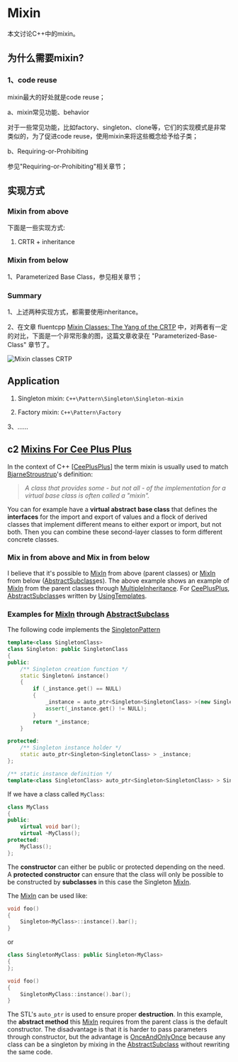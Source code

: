 # Mixin

本文讨论C++中的mixin。

## 为什么需要mixin?

### 1、code reuse

mixin最大的好处就是code reuse；

a、mixin常见功能、behavior

对于一些常见功能，比如factory、singleton、clone等，它们的实现模式是非常类似的，为了促进code reuse，使用mixin来将这些概念给予给子类；

b、Requiring-or-Prohibiting

参见"Requiring-or-Prohibiting"相关章节；

## 实现方式

### Mixin from above

下面是一些实现方式:

1) CRTR + inheritance

### Mixin from below

1、Parameterized Base Class，参见相关章节；



### Summary

1、上述两种实现方式，都需要使用inheritance。

2、在文章 fluentcpp [Mixin Classes: The Yang of the CRTP](https://www.fluentcpp.com/2017/12/12/mixin-classes-yang-crtp/) 中，对两者有一定的对比，下面是一个非常形象的图，这篇文章收录在 "Parameterized-Base-Class" 章节了。

![Mixin classes CRTP](https://www.fluentcpp.com/wp-content/uploads/2017/12/mixin_classes.jpg)



## Application

1) Singleton mixin: `C++\Pattern\Singleton\Singleton-mixin`

2) Factory mixin: `C++\Pattern\Factory`

3、......

## c2 [Mixins For Cee Plus Plus](https://proxy.c2.com/cgi/fullSearch?search=MixinsForCeePlusPlus)

In the context of C++ [[CeePlusPlus](https://wiki.c2.com/?CeePlusPlus)] the term mixin is usually used to match [BjarneStroustrup](https://wiki.c2.com/?BjarneStroustrup)'s definition:

> *A class that provides some - but not all - of the implementation for a virtual base class is often called a "mixin".*

You can for example have a **virtual abstract base class** that defines the **interfaces** for the import and export of values and a flock of derived classes that implement different means to either export or import, but not both. Then you can combine these second-layer classes to form different concrete classes.

### Mix in from above and Mix in from below

I believe that it's possible to [MixIn](https://wiki.c2.com/?MixIn) from above (parent classes) or [MixIn](https://wiki.c2.com/?MixIn) from below ([AbstractSubclass](https://wiki.c2.com/?AbstractSubclass)es). The above example shows an example of [MixIn](https://wiki.c2.com/?MixIn) from the parent classes through [MultipleInheritance](https://wiki.c2.com/?MultipleInheritance). For [CeePlusPlus](https://wiki.c2.com/?CeePlusPlus), [AbstractSubclass](https://wiki.c2.com/?AbstractSubclass)es written by [UsingTemplates](https://wiki.c2.com/?UsingTemplates).

### Examples for [MixIn](https://wiki.c2.com/?MixIn) through [AbstractSubclass](https://wiki.c2.com/?AbstractSubclass)

The following code implements the [SingletonPattern](https://wiki.c2.com/?SingletonPattern)

```C++
template<class SingletonClass>
class Singleton: public SingletonClass
{
public:
	/** Singleton creation function */
	static Singleton& instance()
	{
		if (_instance.get() == NULL)
		{
			_instance = auto_ptr<Singleton<SingletonClass> >(new Singleton);
			assert(_instance.get() != NULL);
		}
		return *_instance;
	}

protected:
	/** Singleton instance holder */
	static auto_ptr<Singleton<SingletonClass> > _instance;
};

/** static instance definition */
template<class SingletonClass> auto_ptr<Singleton<SingletonClass> > Singleton<SingletonClass>::_instance;

```

If we have a class called `MyClass`:

```c++
class MyClass
{
public:
	virtual void bar();
	virtual ~MyClass();
protected:
	MyClass();
};

```

The **constructor** can either be public or protected depending on the need. A **protected constructor** can ensure that the class will only be possible to be constructed by **subclasses** in this case the Singleton [MixIn](https://wiki.c2.com/?MixIn).

The [MixIn](https://wiki.c2.com/?MixIn) can be used like:

```C++
void foo()
{
	Singleton<MyClass>::instance().bar();
}

```

or

```c++
class SingletonMyClass: public Singleton<MyClass>
{
};

void foo()
{
	SingletonMyClass::instance().bar();
}

```

The STL's `auto_ptr` is used to ensure proper **destruction**. In this example, the **abstract method** this [MixIn](https://wiki.c2.com/?MixIn) requires from the parent class is the default constructor. The disadvantage is that it is harder to pass parameters through constructor, but the advantage is [OnceAndOnlyOnce](https://wiki.c2.com/?OnceAndOnlyOnce) because any class can be a singleton by mixing in the [AbstractSubclass](https://wiki.c2.com/?AbstractSubclass) without rewriting the same code.